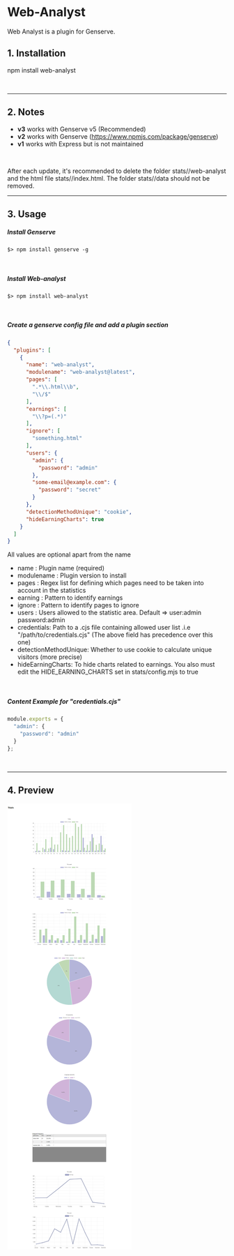 # Web-Analyst

Web Analyst is a plugin for Genserve.

## 1. Installation

npm install web-analyst

<br/>

---

## 2. Notes

* **v3** works with Genserve v5 (Recommended)
* **v2** works with Genserve (https://www.npmjs.com/package/genserve)
* **v1** works with Express but is not maintained

<br/>

After each update, it's recommended to delete the folder stats/<namespace>/web-analyst and the html file stats/<namespace>/index.html.
The folder stats/<namespace>/data should not be removed.

---

## 3. Usage

##### Install Genserve

```
$> npm install genserve -g
```

<br/>

##### Install Web-analyst

```
$> npm install web-analyst
```

<br/>

##### Create a genserve config file and add a plugin section

```json
{
  "plugins": [
    {
      "name": "web-analyst",
      "modulename": "web-analyst@latest",
      "pages": [
        ".*\\.html\\b",
        "\\/$"
      ],
      "earnings": [
        "\\?p=(.*)"
      ],
      "ignore": [
        "something.html"
      ],
      "users": {
        "admin": {
          "password": "admin"
        },
        "some-email@example.com": {
          "password": "secret"
        }
      },
      "detectionMethodUnique": "cookie",
      "hideEarningCharts": true
    }
  ]
}
```

All values are optional apart from the name

* name       : Plugin name (required)
* modulename : Plugin version to install
* pages      : Regex list for defining which pages need to be taken into account in the statistics
* earning    : Pattern to identify earnings
* ignore     : Pattern to identify pages to ignore
* users      : Users allowed to the statistic area. Default => user:admin password:admin
* credentials: Path to a .cjs file containing allowed user list .i.e "/path/to/credentials.cjs" (The above field has 
  precedence over this one) 
* detectionMethodUnique: Whether to use cookie to calculate unique visitors (more precise)
* hideEarningCharts: To hide charts related to earnings. You also must edit the HIDE_EARNING_CHARTS set in stats/config.mjs to true
 

<br/>

##### Content Example for "credentials.cjs" 
```javascript
module.exports = {
  "admin": {
    "password": "admin"
  }
};
```

<br/>

---

## 4. Preview

![Screenshot](https://github.com/thimpat/demos/blob/main/web-analyst/images/stats-plugin-3.png)



